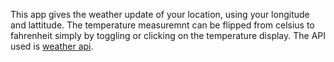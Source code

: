 This app gives the weather update of your location, using your longitude and lattitude. The temperature measuremnt can be flipped from celsius to fahrenheit simply by toggling or clicking on the temperature display.
The API used is <a href='https://www.weatherapi.com/'>weather api</a>.
